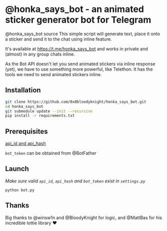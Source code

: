 # @honka_says_bot - an animated sticker generator bot for Telegram

@honka_says_bot source
This simple script will generate text, place it onto a sticker and send it to the chat using inline feature.

It's available at <https://t.me/honka_says_bot> and works in private and (almost) in any group chats inline.

As the Bot API doesn't let you send animated stickers via inline response (yet), we have to use something more powerful, like Telethon. It has the tools we need to send animated stickers inline.

## Installation

```bash
git clone https://github.com/0x0bloodyknight/honka_says_bot.git
cd honka_says_bot
git submodule update --init --recursive
pip install -r requirements.txt
```

## Prerequisites

[api_id and api_hash](https://docs.telethon.dev/en/latest/basic/signing-in.html#signing-in)

`bot_token` can be obtained from @BotFather

## Launch

_Make sure valid `api_id`, `api_hash` and `bot_token` exist in `settings.py`_

`python bot.py`

## Thanks

Big thanks to @winsw1n and @BloodyKnight for logic, and @MattBas for his incredible lottie library ❤
